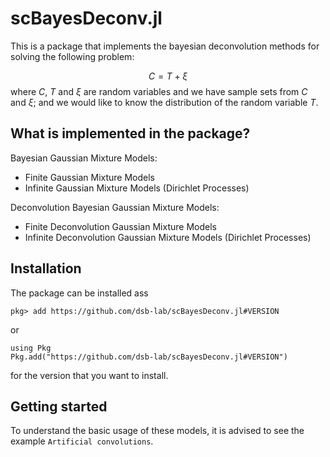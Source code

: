 # scBayesDeconv.jl

This is a package that implements the bayesian deconvolution methods for solving the following problem:

$$C = T + \xi$$
where $C$, $T$ and $\xi$ are random variables and we have sample sets from $C$ and $\xi$; and we would like to know the distribution of the random variable $T$.

## What is implemented in the package?

Bayesian Gaussian Mixture Models:

 - Finite Gaussian Mixture Models
 - Infinite Gaussian Mixture Models (Dirichlet Processes)

Deconvolution Bayesian Gaussian Mixture Models:

 - Finite Deconvolution Gaussian Mixture Models
 - Infinite Deconvolution Gaussian Mixture Models (Dirichlet Processes)
## Installation

The package can be installed ass

```
pkg> add https://github.com/dsb-lab/scBayesDeconv.jl#VERSION
```

or 

```
using Pkg
Pkg.add("https://github.com/dsb-lab/scBayesDeconv.jl#VERSION")
```
for the version that you want to install.

## Getting started

To understand the basic usage of these models, it is advised to see the example `Artificial convolutions`.
